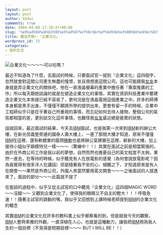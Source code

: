 ```yaml
---
layout: post
layout: post
author: kkdai
comments: true
date: 2004-04-08 17:10:47+00:00
slug: '%e9%ad%94%e6%b3%95%e5%ad%97%e7%9c%bc%ef%bd%9e%e3%80%8e%e4%bc%81%e6%a5%ad%e6%96%87%e5%8c%96%e3%80%8f'
title: 魔法字眼～『企業文化』
wordpress_id: 72
categories:
- 我的生活
---
```


![企業文化～～～～可以吃嗎？](http://www.evanlin.com/blog/archives/0409/wen1.jpg)


最近不知道為了什麼，去面試的時候，只要面試官一提到『企業文化』這四個字，忽然就會對這間公司產生無盡的憧憬，並且很想進這間公司。這也可能跟我[女友](http://www.evanlin.com/janifor/)本身就是弄企業文化的關係吧，他在一家液晶螢幕的產業中擔任著『專案推廣的工作』所以每天跟她談論的就是在塑造企業文化的事情，其實在資訊科技產業中要建造企業文化本來就已經不容易了，更何況是在液晶電視這個產業之中。許多的師傅本身都是黑手出身，不僅僅不願將所學的提供出來，更會有留一手的時候，企業中工程師似乎只是在乎著自己所重視的事情，而忘記如何去待人接物，整個公司的氣氛都相當的差，更別談文化這件事情，也難怪我[女友](http://www.evanlin.com/janifor/)最近總是疲累的狀態。


<!-- more -->


話說回來，最近面試的結果，今天去[IBM](http://www.ibm.com)面試，也是我第一次來到[IBM](http://www.ibm.com)新的辦公大樓，在新光信義墊旁邊的國泰人壽大樓上，一進了那間大樓才知道，原來不僅僅[IBM](http://www.ibm.com)在這裡，還有軟體業的龍頭[微軟](http://www.microsoft.com)也是將辦公室建置在這裡，嶄新的大樓，加上接待小姐似乎跟模特兒一樣～～～（驚嚇中！！）其實在面試之前是相當緊張的，由於在外商公司工作是我以前的夢想，自然而然也擔憂自己的英文程度不太夠，果然一進去，在等待的時候，似乎聽見有人在放電影的感覺（為何會說放電影呢？因為我覺得有很多洋人在講話）但是隨著我不安的心、傾聽之下，才知道原來是有人在開會～～果然是外商公司，外國人來當然要用英文開會～～～之後面試的人就進來了，面談的部分～～～此篇就不提了




在面談的過程中，似乎又從主試官的口中聽見『企業文化』這四個MAGIC
WORD～～沒錯～～
又聽到企業文化了，使得我的眼睛又不自主的瞪大！！！呼吸急速！！隨著主試官的跳動的嘴，我似乎又回想到上課時候老師提到[IBM](http://www.ibm.com)的企業文化的概念




其實[IBM](http://www.ibm.com)的企業文化在許多的教科書上似乎都察看的到，但是就我今天的觀察，[IBM](http://www.ibm.com)人整齊素雅的外觀，一直深植在人心，也就是這種動力，讓我把[IBM](http://www.ibm.com)視為我人生的一個目標（不見得是短期目標～～～ 
BUT I WILL BE！！）




　
